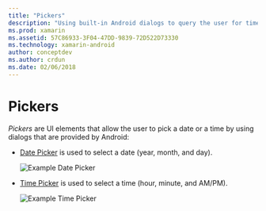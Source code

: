 ```yaml
---
title: "Pickers"
description: "Using built-in Android dialogs to query the user for time and date"
ms.prod: xamarin
ms.assetid: 57C86933-3F04-47DD-9839-72D522D73330
ms.technology: xamarin-android
author: conceptdev
ms.author: crdun
ms.date: 02/06/2018
---
```


# Pickers


*Pickers* are UI elements that allow the user to pick a date or a
time by using dialogs that are provided by Android:

- [Date Picker](~/android/user-interface/controls/pickers/date-picker.md) is used to select a date
    (year, month, and day).

    ![Example Date Picker](images/date-picker.png)

- [Time Picker](~/android/user-interface/controls/pickers/time-picker.md) is used to select a time
    (hour, minute, and AM/PM).

    ![Example Time Picker](images/time-picker.png)
